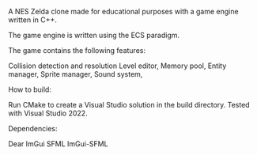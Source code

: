 A NES Zelda clone made for educational purposes with a game engine written in C++.

The game engine is written using the ECS paradigm.

The game contains the following features:

Collision detection and resolution
Level editor,
Memory pool,
Entity manager,
Sprite manager,
Sound system,


How to build:

Run CMake to create a Visual Studio solution in the build directory.
Tested with Visual Studio 2022.

Dependencies:

Dear ImGui
SFML
ImGui-SFML
